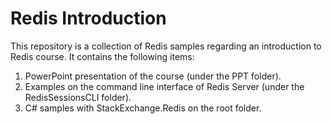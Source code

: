 # Redis Introduction
This repository is a collection of Redis samples regarding an introduction to Redis course. It contains the following items:

1. PowerPoint presentation of the course (under the PPT folder). <br />  
2. Examples on the command line interface of Redis Server (under the RedisSessionsCLI folder). <br />  
3. C# samples with StackExchange.Redis on the root folder. <br />  

